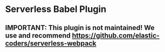 # Serverless Babel Plugin

## IMPORTANT: This plugin is not maintained! We use and recommend https://github.com/elastic-coders/serverless-webpack
